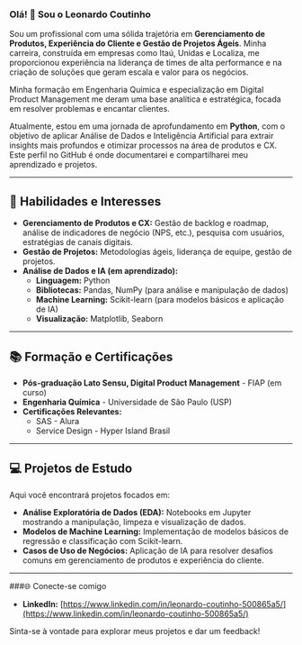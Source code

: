 ### Olá! 👋 Sou o Leonardo Coutinho

Sou um profissional com uma sólida trajetória em **Gerenciamento de Produtos, Experiência do Cliente e Gestão de Projetos Ágeis**. Minha carreira, construída em empresas como Itaú, Unidas e Localiza, me proporcionou experiência na liderança de times de alta performance e na criação de soluções que geram escala e valor para os negócios.

Minha formação em Engenharia Química e especialização em Digital Product Management me deram uma base analítica e estratégica, focada em resolver problemas e encantar clientes.

Atualmente, estou em uma jornada de aprofundamento em **Python**, com o objetivo de aplicar Análise de Dados e Inteligência Artificial para extrair insights mais profundos e otimizar processos na área de produtos e CX. Este perfil no GitHub é onde documentarei e compartilharei meu aprendizado e projetos.

---

## 🚀 Habilidades e Interesses

* **Gerenciamento de Produtos e CX:** Gestão de backlog e roadmap, análise de indicadores de negócio (NPS, etc.), pesquisa com usuários, estratégias de canais digitais.
* **Gestão de Projetos:** Metodologias ágeis, liderança de equipe, gestão de projetos.
* **Análise de Dados e IA (em aprendizado):**
    * **Linguagem:** Python
    * **Bibliotecas:** Pandas, NumPy (para análise e manipulação de dados)
    * **Machine Learning:** Scikit-learn (para modelos básicos e aplicação de IA)
    * **Visualização:** Matplotlib, Seaborn

---

## 📚 Formação e Certificações

* **Pós-graduação Lato Sensu, Digital Product Management** - FIAP (em curso)
* **Engenharia Química** - Universidade de São Paulo (USP)
* **Certificações Relevantes:**
    * SAS - Alura
    * Service Design - Hyper Island Brasil

---

## 💻 Projetos de Estudo

Aqui você encontrará projetos focados em:

* **Análise Exploratória de Dados (EDA):** Notebooks em Jupyter mostrando a manipulação, limpeza e visualização de dados.
* **Modelos de Machine Learning:** Implementação de modelos básicos de regressão e classificação com Scikit-learn.
* **Casos de Uso de Negócios:** Aplicação de IA para resolver desafios comuns em gerenciamento de produtos e experiência do cliente.

---

###🌐 Conecte-se comigo

* **LinkedIn:** [https://www.linkedin.com/in/leonardo-coutinho-500865a5/](https://www.linkedin.com/in/leonardo-coutinho-500865a5/)

Sinta-se à vontade para explorar meus projetos e dar um feedback!
